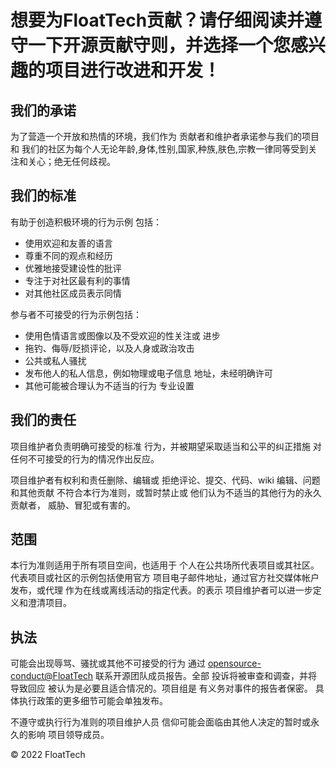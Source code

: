 
# 想要为FloatTech贡献？请仔细阅读并遵守一下开源贡献守则，并选择一个您感兴趣的项目进行改进和开发！
## 我们的承诺

为了营造一个开放和热情的环境，我们作为
贡献者和维护者承诺参与我们的项目和
我们的社区为每个人无论年龄,身体,性别,国家,种族,肤色,宗教一律同等受到关注和关心；绝无任何歧视。


## 我们的标准

有助于创造积极环境的行为示例
包括：

* 使用欢迎和友善的语言
* 尊重不同的观点和经历
* 优雅地接受建设性的批评
* 专注于对社区最有利的事情
* 对其他社区成员表示同情

参与者不可接受的行为示例包括：

* 使用色情语言或图像以及不受欢迎的性关注或
  进步
* 拖钓、侮辱/贬损评论，以及人身或政治攻击
* 公共或私人骚扰
* 发布他人的私人信息，例如物理或电子信息
  地址，未经明确许可
* 其他可能被合理认为不适当的行为
  专业设置

## 我们的责任

项目维护者负责明确可接受的标准
行为，并被期望采取适当和公平的纠正措施
对任何不可接受的行为的情况作出反应。

项目维护者有权利和责任删除、编辑或
拒绝评论、提交、代码、wiki 编辑、问题和其他贡献
不符合本行为准则，或暂时禁止或
他们认为不适当的其他行为的永久贡献者，
威胁、冒犯或有害的。

## 范围

本行为准则适用于所有项目空间，也适用于
个人在公共场所代表项目或其社区。
代表项目或社区的示例包括使用官方
项目电子邮件地址，通过官方社交媒体帐户发布，或代理
作为在线或离线活动的指定代表。的表示
项目维护者可以进一步定义和澄清项目。

## 执法

可能会出现辱骂、骚扰或其他不可接受的行为
通过 [opensource-conduct@FloatTech](mailto:a15964199298@163.com) 联系开源团队成员报告。全部
投诉将被审查和调查，并将导致回应
被认为是必要且适合情况的。项目组是
有义务对事件的报告者保密。
具体执行政策的更多细节可能会单独发布。

不遵守或执行行为准则的项目维护人员
信仰可能会面临由其他人决定的暂时或永久的影响
项目领导成员。

© 2022 FloatTech 
